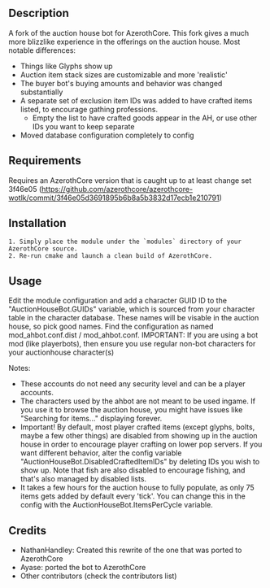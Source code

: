 ## Description

A fork of the auction house bot for AzerothCore.  This fork gives a much more blizzlike experience in the offerings on the auction house.  Most notable differences:
 - Things like Glyphs show up
 - Auction item stack sizes are customizable and more 'realistic'
 - The buyer bot's buying amounts and behavior was changed substantially
 - A separate set of exclusion item IDs was added to have crafted items listed, to encourage gathing professions.
	- Empty the list to have crafted goods appear in the AH, or use other IDs you want to keep separate
 - Moved database configuration completely to config

## Requirements
Requires an AzerothCore version that is caught up to at least change set 3f46e05 (https://github.com/azerothcore/azerothcore-wotlk/commit/3f46e05d3691895b6b8a5b3832d17ecb1e210791)

## Installation

```
1. Simply place the module under the `modules` directory of your AzerothCore source. 
2. Re-run cmake and launch a clean build of AzerothCore.
```

## Usage

Edit the module configuration and add a character GUID ID to the "AuctionHouseBot.GUIDs" variable, which is sourced from your character table in the character database.  These names will be visable in the auction house, so pick good names.  Find the configuration as named mod_ahbot.conf.dist / mod_ahbot.conf.  IMPORTANT: If you are using a bot mod (like playerbots), then ensure you use regular non-bot characters for your auctionhouse character(s)

Notes:
- These accounts do not need any security level and can be a player accounts.
- The characters used by the ahbot are not meant to be used ingame. If you use it to browse the auction house, you might have issues like "Searching for items..." displaying forever.
- Important!  By default, most player crafted items (except glyphs, bolts, maybe a few other things) are disabled from showing up in the auction house in order to encourage player crafting on lower pop servers.  If you want different behavior, alter the config variable "AuctionHouseBot.DisabledCraftedItemIDs" by deleting IDs you wish to show up.  Note that fish are also disabled to encourage fishing, and that's also managed by disabled lists.
- It takes a few hours for the auction house to fully populate, as only 75 items gets added by default every 'tick'.  You can change this in the config with the AuctionHouseBot.ItemsPerCycle variable.

## Credits

- NathanHandley: Created this rewrite of the one that was ported to AzerothCore
- Ayase: ported the bot to AzerothCore
- Other contributors (check the contributors list)
